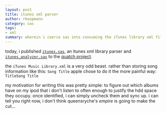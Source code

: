 ```yaml
---
layout: post
title: itunes xml parser
author: rkoopmann
category: sas
tags:
- xml
summary: wherein i coerce sas into consuming the iTunes library xml file.
---
```


today, i published [`itunes.sas`][1], an itunes xml library parser and [`itunes_analyzer.sas`][2] to the [quatch project][3].

<!--more-->

the `iTunes Music Library.xml` is a very odd beast. rather than storing song information like this: `Song Title` apple chose to do it the more painful way: `TitleSong Title`

my motivation for writing this was pretty simple: to figure out which albums have on my ipod that i don't listen to often enough to justify the hdd space they occupy. once identified, i can simply uncheck them and sync up. i can tell you right now, i don't think queensryche's _empire_ is going to make the cut…

[1]: https://github.com/rkoopmann/sas-quatch/blob/master/google-code-files/itunes.sas
[2]: https://github.com/rkoopmann/sas-quatch/blob/master/google-code-files/itunes_analyzer.sas
[3]: https://github.com/rkoopmann/sas-quatch 